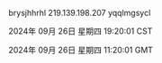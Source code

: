 brysjhhrhl 219.139.198.207 yqqlmgsycl

2024年 09月 26日 星期四 19:20:01 CST

2024年 09月 26日 星期四 11:20:01 GMT
